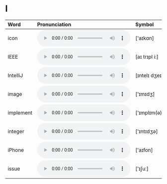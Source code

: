 
# I

| Word  | Pronunciation | Symbol |
| :-- | :-- | :-- |
| icon | <audio :src="$withBase('/audio/icon.mp3')" controls="controls" controlslist="nodownload"></audio> | ['aɪkɑn] |
| IEEE | <audio :src="$withBase('/audio/IEEE.mp3')" controls="controls" controlslist="nodownload"></audio> | [aɪ trɪpl i:] |
| IntelliJ | <audio :src="$withBase('/audio/IntelliJ.mp3')" controls="controls" controlslist="nodownload"></audio> | [ɪntelɪ dʒeɪ] |
| image | <audio :src="$withBase('/audio/image.mp3')" controls="controls" controlslist="nodownload"></audio> | ['ɪmɪdʒ] |
| implement | <audio :src="$withBase('/audio/implement.mp3')" controls="controls" controlslist="nodownload"></audio> | ['ɪmplɪm(ə)nt] |
| integer | <audio :src="$withBase('/audio/integer.mp3')" controls="controls" controlslist="nodownload"></audio> | ['ɪntɪdʒə] |
| iPhone | <audio :src="$withBase('/audio/iPhone.mp3')" controls="controls" controlslist="nodownload"></audio> | ['aɪfon] |
| issue | <audio :src="$withBase('/audio/issue.mp3')" controls="controls" controlslist="nodownload"></audio> | ['ɪʃuː] |
